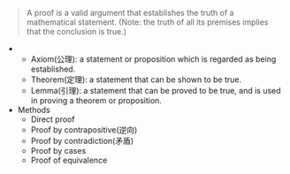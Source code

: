 > A proof is a valid argument that establishes the truth of a mathematical statement. (Note: the truth of all its premises implies that the conclusion is true.)
- 
	- Axiom(公理): a statement or proposition which is regarded as being established.
	- Theorem(定理): a statement that can be shown to be true.
	- Lemma(引理): a statement that can be proved to be true, and is used in proving a theorem or proposition.
- Methods
	- Direct proof
	- Proof by contrapositive(逆向)
	- Proof by contradiction(矛盾)
	- Proof by cases
	- Proof of equivalence